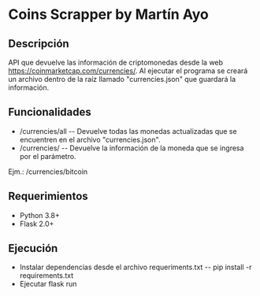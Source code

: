 # Coins Scrapper by Martín Ayo
## Descripción
API que devuelve las información de criptomonedas desde la web https://coinmarketcap.com/currencies/.
Al ejecutar el programa se creará un archivo dentro de la raíz llamado "currencies.json" que guardará
la información.


## Funcionalidades

- /currencies/all -- Devuelve todas las monedas actualizadas que se encuentren en el archivo "currencies.json".
- /currencies/<currency> -- Devuelve la información de la moneda que se ingresa por el parámetro.

Ejm.: /currencies/bitcoin



## Requerimientos

- Python 3.8+
- Flask 2.0+

## Ejecución
- Instalar dependencias desde el archivo requeriments.txt -- pip install -r requirements.txt
- Ejecutar flask run
